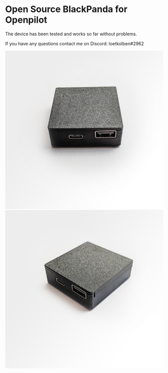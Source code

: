 # Open Source BlackPanda for Openpilot

The device has been tested and works so far without problems.

If you have any questions contact me on Discord: loetkolben#2962

![](./docs/black_panda_v2_01.png)
![](./docs/black_panda_v2_02.png)
